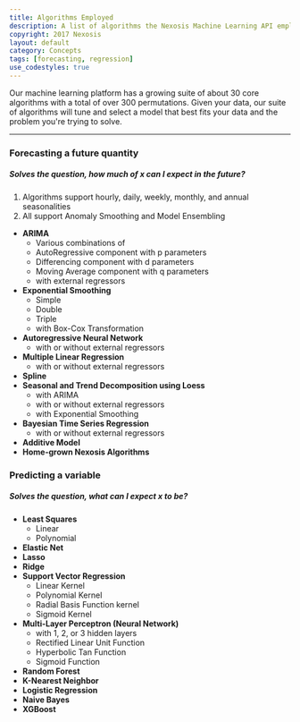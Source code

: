 ```yaml
---
title: Algorithms Employed
description: A list of algorithms the Nexosis Machine Learning API employs 
copyright: 2017 Nexosis 
layout: default
category: Concepts
tags: [forecasting, regression]
use_codestyles: true
---
```


Our machine learning platform has a growing suite of about 30 core algorithms with a total of over 300 permutations. Given your data, our suite of algorithms will tune and select a model that best fits your data and the problem you're trying to solve.

------

### Forecasting a future quantity

##### Solves the question, how much of **x** can I expect in the future?

1. Algorithms support hourly, daily, weekly, monthly, and annual seasonalities
2. All support Anomaly Smoothing and Model Ensembling


* **ARIMA**
  * Various combinations of 
  * AutoRegressive component with p parameters
  * Differencing component with d parameters
  * Moving Average component with q parameters
  * with external regressors
* **Exponential Smoothing**
  * Simple
  * Double
  * Triple
  * with Box-Cox Transformation
* **Autoregressive Neural Network**
  * with or without external regressors
* **Multiple Linear Regression**
  * with or without external regressors
* **Spline**
* **Seasonal and Trend Decomposition using Loess**
  * with ARIMA
  * with or without external regressors
  * with Exponential Smoothing
* **Bayesian Time Series Regression**
  * with or without external regressors
* **Additive Model**
* **Home-grown Nexosis Algorithms**

### Predicting a variable

##### Solves the question, what can I expect **x** to be?

* **Least Squares**
  * Linear
  * Polynomial
* **Elastic Net**
* **Lasso**
* **Ridge**
* **Support Vector Regression**
  * Linear Kernel
  * Polynomial Kernel
  * Radial Basis Function kernel
  * Sigmoid Kernel
* **Multi-Layer Perceptron (Neural Network)**
  * with 1, 2, or 3 hidden layers
  * Rectified Linear Unit Function
  * Hyperbolic Tan Function
  * Sigmoid Function
* **Random Forest**
* **K-Nearest Neighbor**
* **Logistic Regression**
* **Naive Bayes**
* **XGBoost**